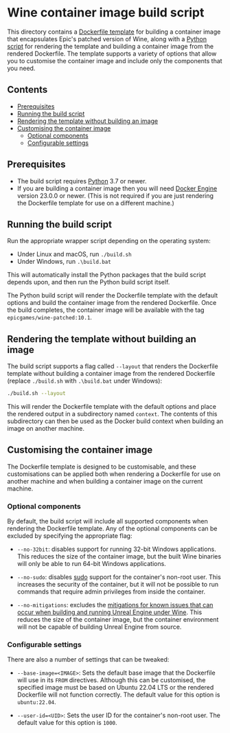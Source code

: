 # Wine container image build script

This directory contains a [Dockerfile template](./template/) for building a container image that encapsulates Epic's patched version of Wine, along with a [Python script](./build.py) for rendering the template and building a container image from the rendered Dockerfile. The template supports a variety of options that allow you to customise the container image and include only the components that you need.


## Contents

- [Prerequisites](#prerequisites)
- [Running the build script](#running-the-build-script)
- [Rendering the template without building an image](#rendering-the-template-without-building-an-image)
- [Customising the container image](#customising-the-container-image)
    - [Optional components](#optional-components)
    - [Configurable settings](#configurable-settings)


## Prerequisites

- The build script requires [Python](https://www.python.org/) 3.7 or newer.
- If you are building a container image then you will need [Docker Engine](https://docs.docker.com/engine/install/) version 23.0.0 or newer. (This is not required if you are just rendering the Dockerfile template for use on a different machine.)


## Running the build script

Run the appropriate wrapper script depending on the operating system:

- Under Linux and macOS, run `./build.sh`
- Under Windows, run `.\build.bat`

This will automatically install the Python packages that the build script depends upon, and then run the Python build script itself.

The Python build script will render the Dockerfile template with the default options and build the container image from the rendered Dockerfile. Once the build completes, the container image will be available with the tag `epicgames/wine-patched:10.1`.


## Rendering the template without building an image

The build script supports a flag called `--layout` that renders the Dockerfile template without building a container image from the rendered Dockerfile (replace `./build.sh` with `.\build.bat` under Windows):

```bash
./build.sh --layout
```

This will render the Dockerfile template with the default options and place the rendered output in a subdirectory named `context`. The contents of this subdirectory can then be used as the Docker build context when building an image on another machine.


## Customising the container image

The Dockerfile template is designed to be customisable, and these customisations can be applied both when rendering a Dockerfile for use on another machine and when building a container image on the current machine.

### Optional components

By default, the build script will include all supported components when rendering the Dockerfile template. Any of the optional components can be excluded by specifying the appropriate flag:

- `--no-32bit`: disables support for running 32-bit Windows applications. This reduces the size of the container image, but the built Wine binaries will only be able to run 64-bit Windows applications.

- `--no-sudo`: disables [sudo](https://en.wikipedia.org/wiki/Sudo) support for the container's non-root user. This increases the security of the container, but it will not be possible to run commands that require admin privileges from inside the container.

- `--no-mitigations`: excludes the [mitigations for known issues that can occur when building and running Unreal Engine under Wine](../docs/mitigations.md). This reduces the size of the container image, but the container environment will not be capable of building Unreal Engine from source.

### Configurable settings

There are also a number of settings that can be tweaked:

- `--base-image=<IMAGE>`: Sets the default base image that the Dockerfile will use in its `FROM` directives. Although this can be customised, the specified image must be based on Ubuntu 22.04 LTS or the rendered Dockerfile will not function correctly. The default value for this option is `ubuntu:22.04`.

- `--user-id=<UID>`: Sets the user ID for the container's non-root user. The default value for this option is `1000`.
